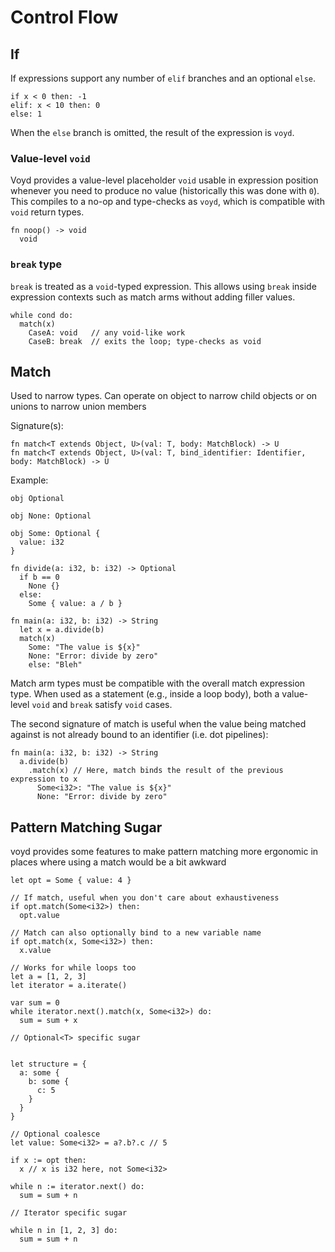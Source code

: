 # Control Flow

## If

If expressions support any number of `elif` branches and an optional `else`.

```voyd
if x < 0 then: -1
elif: x < 10 then: 0
else: 1
```

When the `else` branch is omitted, the result of the expression is `voyd`.

### Value-level `void`

Voyd provides a value-level placeholder `void` usable in expression position
whenever you need to produce no value (historically this was done with `0`).
This compiles to a no-op and type-checks as `voyd`, which is compatible with
`void` return types.

```voyd
fn noop() -> void
  void
```

### `break` type

`break` is treated as a `void`-typed expression. This allows using `break`
inside expression contexts such as match arms without adding filler values.

```voyd
while cond do:
  match(x)
    CaseA: void   // any void-like work
    CaseB: break  // exits the loop; type-checks as void
```

## Match

Used to narrow types. Can operate on object to narrow
child objects or on unions to narrow union members

Signature(s):
```
fn match<T extends Object, U>(val: T, body: MatchBlock) -> U
fn match<T extends Object, U>(val: T, bind_identifier: Identifier, body: MatchBlock) -> U
```

Example:
```voyd
obj Optional

obj None: Optional

obj Some: Optional {
  value: i32
}

fn divide(a: i32, b: i32) -> Optional
  if b == 0
    None {}
  else:
    Some { value: a / b }

fn main(a: i32, b: i32) -> String
  let x = a.divide(b)
  match(x)
    Some: "The value is ${x}"
    None: "Error: divide by zero"
    else: "Bleh"
```

Match arm types must be compatible with the overall match expression type.
When used as a statement (e.g., inside a loop body), both a value-level
`void` and `break` satisfy `void` cases.

The second signature of match is useful when the value being matched against
is not already bound to an identifier (i.e. dot pipelines):
```voyd
fn main(a: i32, b: i32) -> String
  a.divide(b)
    .match(x) // Here, match binds the result of the previous expression to x
      Some<i32>: "The value is ${x}"
      None: "Error: divide by zero"
```

## Pattern Matching Sugar

voyd provides some features to make pattern matching more ergonomic in places where using a match would be a bit awkward

```voyd
let opt = Some { value: 4 }

// If match, useful when you don't care about exhaustiveness
if opt.match(Some<i32>) then:
  opt.value

// Match can also optionally bind to a new variable name
if opt.match(x, Some<i32>) then:
  x.value

// Works for while loops too
let a = [1, 2, 3]
let iterator = a.iterate()

var sum = 0
while iterator.next().match(x, Some<i32>) do:
  sum = sum + x

// Optional<T> specific sugar


let structure = {
  a: some {
    b: some {
      c: 5
    }
  }
}

// Optional coalesce
let value: Some<i32> = a?.b?.c // 5

if x := opt then:
  x // x is i32 here, not Some<i32>

while n := iterator.next() do:
  sum = sum + n

// Iterator specific sugar

while n in [1, 2, 3] do:
  sum = sum + n
```
